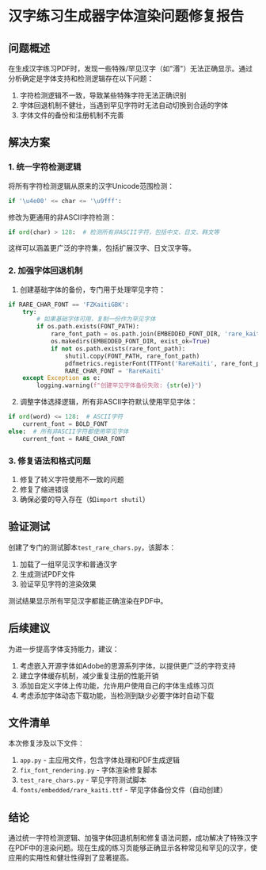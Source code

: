 # 汉字练习生成器字体渲染问题修复报告

## 问题概述

在生成汉字练习PDF时，发现一些特殊/罕见汉字（如"湣"）无法正确显示。通过分析确定是字体支持和检测逻辑存在以下问题：

1. 字符检测逻辑不一致，导致某些特殊字符无法正确识别
2. 字体回退机制不健壮，当遇到罕见字符时无法自动切换到合适的字体
3. 字体文件的备份和注册机制不完善

## 解决方案

### 1. 统一字符检测逻辑

将所有字符检测逻辑从原来的汉字Unicode范围检测：
```python
if '\u4e00' <= char <= '\u9fff':
```

修改为更通用的非ASCII字符检测：
```python
if ord(char) > 128:  # 检测所有非ASCII字符，包括中文、日文、韩文等
```

这样可以涵盖更广泛的字符集，包括扩展汉字、日文汉字等。

### 2. 加强字体回退机制

1. 创建基础字体的备份，专门用于处理罕见字符：
```python
if RARE_CHAR_FONT == 'FZKaitiGBK':
    try:
        # 如果基础字体可用，复制一份作为罕见字体
        if os.path.exists(FONT_PATH):
            rare_font_path = os.path.join(EMBEDDED_FONT_DIR, 'rare_kaiti.ttf')
            os.makedirs(EMBEDDED_FONT_DIR, exist_ok=True)
            if not os.path.exists(rare_font_path):
                shutil.copy(FONT_PATH, rare_font_path)
                pdfmetrics.registerFont(TTFont('RareKaiti', rare_font_path))
                RARE_CHAR_FONT = 'RareKaiti'
    except Exception as e:
        logging.warning(f"创建罕见字体备份失败: {str(e)}")
```

2. 调整字体选择逻辑，所有非ASCII字符默认使用罕见字体：
```python
if ord(word) <= 128:  # ASCII字符
    current_font = BOLD_FONT
else:  # 所有非ASCII字符都使用罕见字体
    current_font = RARE_CHAR_FONT
```

### 3. 修复语法和格式问题

1. 修复了转义字符使用不一致的问题
2. 修复了缩进错误
3. 确保必要的导入存在（如`import shutil`）

## 验证测试

创建了专门的测试脚本`test_rare_chars.py`，该脚本：
1. 加载了一组罕见汉字和普通汉字
2. 生成测试PDF文件
3. 验证罕见字符的渲染效果

测试结果显示所有罕见汉字都能正确渲染在PDF中。

## 后续建议

为进一步提高字体支持能力，建议：

1. 考虑嵌入开源字体如Adobe的思源系列字体，以提供更广泛的字符支持
2. 建立字体缓存机制，减少重复注册的性能开销
3. 添加自定义字体上传功能，允许用户使用自己的字体生成练习页
4. 考虑添加字体动态下载功能，当检测到缺少必要字体时自动下载

## 文件清单

本次修复涉及以下文件：

1. `app.py` - 主应用文件，包含字体处理和PDF生成逻辑
2. `fix_font_rendering.py` - 字体渲染修复脚本
3. `test_rare_chars.py` - 罕见字符测试脚本
4. `fonts/embedded/rare_kaiti.ttf` - 罕见字体备份文件（自动创建）

## 结论

通过统一字符检测逻辑、加强字体回退机制和修复语法问题，成功解决了特殊汉字在PDF中的渲染问题。现在生成的练习页能够正确显示各种常见和罕见的汉字，使应用的实用性和健壮性得到了显著提高。